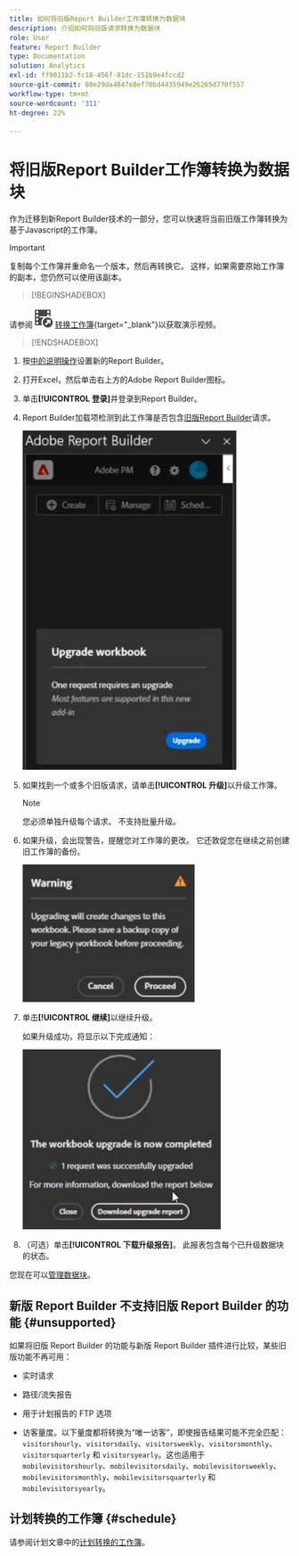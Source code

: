 ```yaml
---
title: 如何将旧版Report Builder工作簿转换为数据块
description: 介绍如何将旧版请求转换为数据块
role: User
feature: Report Builder
type: Documentation
solution: Analytics
exl-id: ff9011b2-fc18-456f-81dc-151b9e4fccd2
source-git-commit: 08e29da4847e8ef70bd4435949e26265d770f557
workflow-type: tm+mt
source-wordcount: '311'
ht-degree: 22%

---
```


# 将旧版Report Builder工作簿转换为数据块

作为迁移到新Report Builder技术的一部分，您可以快速将当前旧版工作簿转换为基于Javascript的工作簿。

>[!IMPORTANT]
>
>复制每个工作簿并重命名一个版本，然后再转换它。 这样，如果需要原始工作簿的副本，您仍然可以使用该副本。


>[!BEGINSHADEBOX]

请参阅![VideoCheckedOut](/help/assets/icons/VideoCheckedOut.svg) [转换工作簿](https://video.tv.adobe.com/v/3434957?quality=12&learn=on){target="_blank"}以获取演示视频。

>[!ENDSHADEBOX]



1. 按[中的说明操作](/help/analyze/report-builder/report-builder-setup.md)设置新的Report Builder。

1. 打开Excel，然后单击右上方的Adobe Report Builder图标。

1. 单击&#x200B;**[!UICONTROL 登录]**&#x200B;并登录到Report Builder。

1. Report Builder加载项检测到此工作簿是否包含[旧版Report Builder](/help/analyze/legacy-report-builder/home.md)请求。

   ![升级工作簿提示](assets/upgrade_workbook.png)

1. 如果找到一个或多个旧版请求，请单击&#x200B;**[!UICONTROL 升级]**&#x200B;以升级工作簿。

   >[!NOTE]
   >
   >您必须单独升级每个请求。 不支持批量升级。


1. 如果升级，会出现警告，提醒您对工作簿的更改。 它还敦促您在继续之前创建旧工作簿的备份。

   ![升级警告](assets/upgrade_warning.png)

1. 单击&#x200B;**[!UICONTROL 继续]**&#x200B;以继续升级。

   如果升级成功，将显示以下完成通知：

   ![升级完成](assets/upgrade_complete.png)

1. （可选）单击&#x200B;**[!UICONTROL 下载升级报告]**。 此报表包含每个已升级数据块的状态。

您现在可以[管理数据块](/help/analyze/report-builder/manage-reportbuilder.md)。


## 新版 Report Builder 不支持旧版 Report Builder 的功能 {#unsupported}

如果将旧版 Report Builder 的功能与新版 Report Builder 插件进行比较，某些旧版功能不再可用：

- 实时请求

- 路径/流失报告

- 用于计划报告的 FTP 选项

- 访客量度。以下量度都将转换为“唯一访客”，即使报告结果可能不完全匹配：`visitorshourly`、`visitorsdaily`、`visitorsweekly`、`visitorsmonthly`、`visitorsquarterly` 和 `visitorsyearly`。这也适用于`mobilevisitorshourly`、`mobilevisitorsdaily`、`mobilevisitorsweekly`、`mobilevisitorsmonthly`、`mobilevisitorsquarterly` 和 `mobilevisitorsyearly`。

## 计划转换的工作簿 {#schedule}

请参阅计划文章中的[计划转换的工作簿](/help/analyze/report-builder/schedule-reportbuilder.md)。